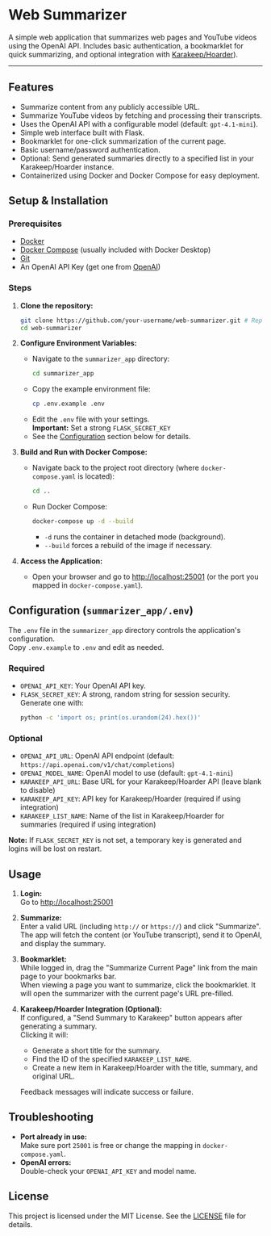 <!--
ABOUTME: This file provides setup, configuration, and usage instructions for the Web Summarizer app.
ABOUTME: Focused on Docker-based deployment and environment configuration for GitHub users.
-->

# Web Summarizer

A simple web application that summarizes web pages and YouTube videos using the OpenAI API. Includes basic authentication, a bookmarklet for quick summarizing, and optional integration with [Karakeep/Hoarder](https://karakeep.app)).

---

## Features

- Summarize content from any publicly accessible URL.
- Summarize YouTube videos by fetching and processing their transcripts.
- Uses the OpenAI API with a configurable model (default: `gpt-4.1-mini`).
- Simple web interface built with Flask.
- Bookmarklet for one-click summarization of the current page.
- Basic username/password authentication.
- Optional: Send generated summaries directly to a specified list in your Karakeep/Hoarder instance.
- Containerized using Docker and Docker Compose for easy deployment.

## Setup & Installation

### Prerequisites

- [Docker](https://docs.docker.com/get-docker/)
- [Docker Compose](https://docs.docker.com/compose/install/) (usually included with Docker Desktop)
- [Git](https://git-scm.com/book/en/v2/Getting-Started-Installing-Git)
- An OpenAI API Key (get one from [OpenAI](https://openai.com/))

### Steps

1. **Clone the repository:**
   ```bash
   git clone https://github.com/your-username/web-summarizer.git # Replace with the actual repo URL
   cd web-summarizer
   ```

2. **Configure Environment Variables:**
   - Navigate to the `summarizer_app` directory:
     ```bash
     cd summarizer_app
     ```
   - Copy the example environment file:
     ```bash
     cp .env.example .env
     ```
   - Edit the `.env` file with your settings.  
     **Important:** Set a strong `FLASK_SECRET_KEY`
   - See the [Configuration](#configuration-summarizer_appenv) section below for details.

3. **Build and Run with Docker Compose:**
   - Navigate back to the project root directory (where `docker-compose.yaml` is located):
     ```bash
     cd ..
     ```
   - Run Docker Compose:
     ```bash
     docker-compose up -d --build
     ```
     - `-d` runs the container in detached mode (background).
     - `--build` forces a rebuild of the image if necessary.

4. **Access the Application:**
   - Open your browser and go to [http://localhost:25001](http://localhost:25001) (or the port you mapped in `docker-compose.yaml`).

## Configuration (`summarizer_app/.env`)

The `.env` file in the `summarizer_app` directory controls the application's configuration.  
Copy `.env.example` to `.env` and edit as needed.

### Required

- `OPENAI_API_KEY`: Your OpenAI API key.
- `FLASK_SECRET_KEY`: A strong, random string for session security. Generate one with:
  ```bash
  python -c 'import os; print(os.urandom(24).hex())'
  ```

### Optional

- `OPENAI_API_URL`: OpenAI API endpoint (default: `https://api.openai.com/v1/chat/completions`)
- `OPENAI_MODEL_NAME`: OpenAI model to use (default: `gpt-4.1-mini`)
- `KARAKEEP_API_URL`: Base URL for your Karakeep/Hoarder API (leave blank to disable)
- `KARAKEEP_API_KEY`: API key for Karakeep/Hoarder (required if using integration)
- `KARAKEEP_LIST_NAME`: Name of the list in Karakeep/Hoarder for summaries (required if using integration)

**Note:** If `FLASK_SECRET_KEY` is not set, a temporary key is generated and logins will be lost on restart.

## Usage

1. **Login:**  
   Go to [http://localhost:25001](http://localhost:25001)

2. **Summarize:**  
   Enter a valid URL (including `http://` or `https://`) and click "Summarize".  
   The app will fetch the content (or YouTube transcript), send it to OpenAI, and display the summary.

3. **Bookmarklet:**  
   While logged in, drag the "Summarize Current Page" link from the main page to your bookmarks bar.  
   When viewing a page you want to summarize, click the bookmarklet. It will open the summarizer with the current page's URL pre-filled.

4. **Karakeep/Hoarder Integration (Optional):**  
   If configured, a "Send Summary to Karakeep" button appears after generating a summary.  
   Clicking it will:
   - Generate a short title for the summary.
   - Find the ID of the specified `KARAKEEP_LIST_NAME`.
   - Create a new item in Karakeep/Hoarder with the title, summary, and original URL.

   Feedback messages will indicate success or failure.

## Troubleshooting

- **Port already in use:**  
  Make sure port `25001` is free or change the mapping in `docker-compose.yaml`.
- **OpenAI errors:**  
  Double-check your `OPENAI_API_KEY` and model name.

## License

This project is licensed under the MIT License. See the [LICENSE](LICENSE) file for details.

